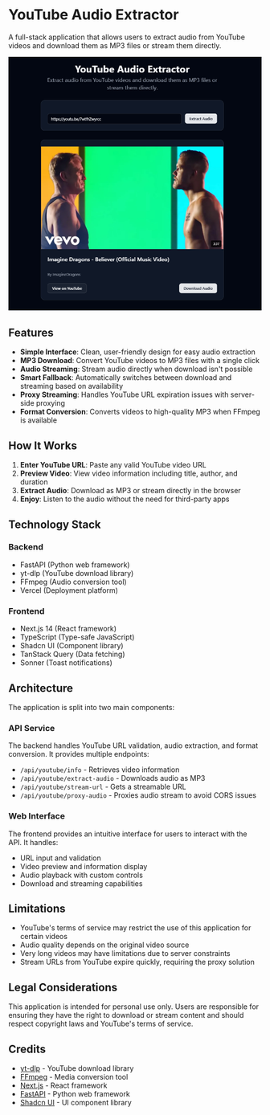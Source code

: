 # YouTube Audio Extractor

A full-stack application that allows users to extract audio from YouTube videos and download them as MP3 files or stream them directly.

![App Realtime Image](image.png)

## Features

- **Simple Interface**: Clean, user-friendly design for easy audio extraction
- **MP3 Download**: Convert YouTube videos to MP3 files with a single click
- **Audio Streaming**: Stream audio directly when download isn't possible
- **Smart Fallback**: Automatically switches between download and streaming based on availability
- **Proxy Streaming**: Handles YouTube URL expiration issues with server-side proxying
- **Format Conversion**: Converts videos to high-quality MP3 when FFmpeg is available

## How It Works

1. **Enter YouTube URL**: Paste any valid YouTube video URL
2. **Preview Video**: View video information including title, author, and duration
3. **Extract Audio**: Download as MP3 or stream directly in the browser
4. **Enjoy**: Listen to the audio without the need for third-party apps

## Technology Stack

### Backend
- FastAPI (Python web framework)
- yt-dlp (YouTube download library)
- FFmpeg (Audio conversion tool)
- Vercel (Deployment platform)

### Frontend
- Next.js 14 (React framework)
- TypeScript (Type-safe JavaScript)
- Shadcn UI (Component library)
- TanStack Query (Data fetching)
- Sonner (Toast notifications)

## Architecture

The application is split into two main components:

### API Service
The backend handles YouTube URL validation, audio extraction, and format conversion. It provides multiple endpoints:
- `/api/youtube/info` - Retrieves video information
- `/api/youtube/extract-audio` - Downloads audio as MP3
- `/api/youtube/stream-url` - Gets a streamable URL
- `/api/youtube/proxy-audio` - Proxies audio stream to avoid CORS issues

### Web Interface
The frontend provides an intuitive interface for users to interact with the API. It handles:
- URL input and validation
- Video preview and information display
- Audio playback with custom controls
- Download and streaming capabilities

## Limitations

- YouTube's terms of service may restrict the use of this application for certain videos
- Audio quality depends on the original video source
- Very long videos may have limitations due to server constraints
- Stream URLs from YouTube expire quickly, requiring the proxy solution

## Legal Considerations

This application is intended for personal use only. Users are responsible for ensuring they have the right to download or stream content and should respect copyright laws and YouTube's terms of service.

## Credits

- [yt-dlp](https://github.com/yt-dlp/yt-dlp) - YouTube download library
- [FFmpeg](https://ffmpeg.org/) - Media conversion tool
- [Next.js](https://nextjs.org/) - React framework
- [FastAPI](https://fastapi.tiangolo.com/) - Python web framework
- [Shadcn UI](https://ui.shadcn.com/) - UI component library
